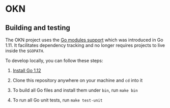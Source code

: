 # OKN

## Building and testing

The OKN project uses the [Go modules
support](https://github.com/golang/go/wiki/Modules) which was introduced in Go
1.11. It facilitates dependency tracking and no longer requires projects to live
inside the `$GOPATH`.

To develop locally, you can follow these steps:

 1. [Install Go 1.12](https://golang.org/doc/install)

 2. Clone this repository anywhere on your machine and `cd` into it

 3. To build all Go files and install them under `bin`, run `make bin`

 4. To run all Go unit tests, run `make test-unit`
